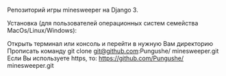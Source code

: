 Репозиторий игры  minesweeper на Django 3.

Установка (для пользователей операционных систем семейства MacOs/Linux/Windows):

Открыть терминал или консоль и перейти в нужную Вам директорию Прописать команду git clone git@github.com:Pungushe/ minesweeper.git Если Вы используете https, то: https://github.com/Pungushe/ minesweeper.git

